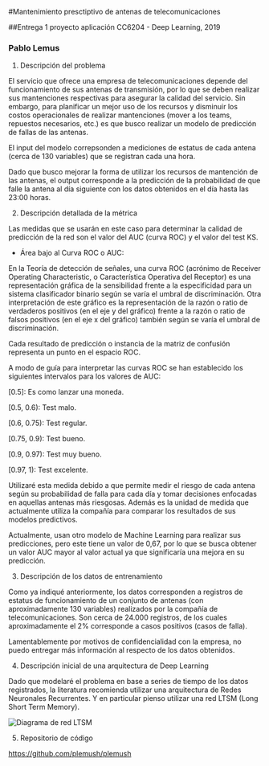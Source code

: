 #Mantenimiento presctiptivo de antenas de telecomunicaciones

##Entrega 1 proyecto aplicación CC6204 - Deep Learning, 2019

### Pablo Lemus

1.  Descripción del problema

El servicio que ofrece una empresa de telecomunicaciones depende del funcionamiento de sus antenas de transmisión, por lo que se deben realizar sus mantenciones respectivas para asegurar la calidad del servicio.
Sin embargo, para planificar un mejor uso de los recursos y disminuir los costos operacionales de realizar mantenciones (mover a los teams, repuestos necesarios, etc.) es que busco realizar un modelo de predicción de fallas de las antenas.

El input del modelo correpsonden a mediciones de estatus de cada antena  (cerca de 130 variables) que se registran cada una hora.

Dado que busco mejorar la forma de utilizar los recursos de mantención de las antenas, el output corresponde a la predicción de la probabilidad de que falle la antena al día siguiente con los datos obtenidos en el día hasta las 23:00 horas.

2. Descripción detallada de la métrica 

Las medidas que se usarán en este caso para determinar la calidad de predicción de la red son el valor del AUC (curva ROC) y el valor del test KS.

* Área bajo al Curva ROC o AUC:

En la Teoría de detección de señales, una curva ROC (acrónimo de Receiver Operating Characteristic, o Característica Operativa del Receptor) es una representación gráfica de la sensibilidad frente a la especificidad para un sistema clasificador binario según se varía el umbral de discriminación. Otra interpretación de este gráfico es la representación de la razón o ratio de verdaderos positivos (en el eje y del gráfico) frente a la razón o ratio de falsos positivos (en el eje x del gráfico) también según se varía el umbral de discriminación.

Cada resultado de predicción o instancia de la matriz de confusión representa un punto en el espacio ROC.

A modo de guía para interpretar las curvas ROC se han establecido los siguientes intervalos para los valores de AUC:

[0.5]: Es como lanzar una moneda.

[0.5, 0.6): Test malo.

[0.6, 0.75): Test regular.

[0.75, 0.9): Test bueno.

[0.9, 0.97): Test muy bueno.

[0.97, 1): Test excelente.

Utilizaré esta medida debido a que permite medir el riesgo de cada antena según su probabilidad de falla para cada día y tomar decisiones enfocadas en aquellas antenas más riesgosas. Además es la unidad de medida que actualmente utiliza la compañía para comparar los resultados de sus modelos predictivos.

Actualmente, usan otro modelo de Machine Learning para realizar sus predicciones, pero este tiene un valor de 0,67, por lo que se busca obtener un valor AUC mayor al valor actual ya que significaría una mejora en su predicción.

3. Descripción de los datos de entrenamiento

Como ya indiqué anteriormente, los datos corresponden a registros de estatus de funcionamiento de un conjunto de antenas (con aproximadamente 130 variables) realizados por la compañía de telecomunicaciones. Son cerca de 24.000 registros, de los cuales aproximadamente el 2% corresponde a casos positivos (casos de falla).

Lamentablemente por motivos de confidencialidad con la empresa, no puedo entregar más información al respecto de los datos obtenidos.

4. Descripción inicial de una arquitectura de Deep Learning

Dado que modelaré el problema en base a series de tiempo de los datos registrados, la literatura recomienda utilizar una arquitectura de Redes Neuronales Recurrentes. Y en particular pienso utilizar una red LTSM (Long Short Term Memory).

![Diagrama de red LTSM](LSTM_2.JPG)




5. Repositorio de código

https://github.com/plemush/plemush